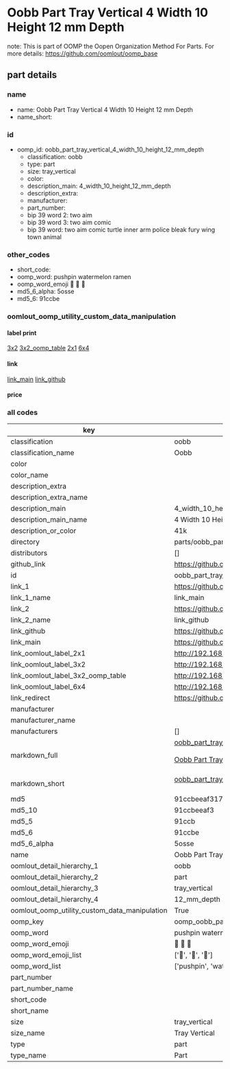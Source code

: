 # Oobb Part Tray Vertical 4 Width 10 Height 12 mm Depth  

note: This is part of OOMP the Oopen Organization Method For Parts. For more details: https://github.com/oomlout/oomp_base

##  part details
  







### name
* name: Oobb Part Tray Vertical 4 Width 10 Height 12 mm Depth
* name_short: 
### id
* oomp_id: oobb_part_tray_vertical_4_width_10_height_12_mm_depth
  * classification: oobb
  * type: part
  * size: tray_vertical
  * color: 
  * description_main: 4_width_10_height_12_mm_depth
  * description_extra: 
  * manufacturer: 
  * part_number: 
  * bip 39 word 2: two aim
  * bip 39 word 3: two aim comic
  * bip 39 word: two aim comic turtle inner arm police bleak fury wing town animal

### other_codes
* short_code: 
* oomp_word: pushpin watermelon ramen
* oomp_word_emoji :pushpin: :watermelon: :ramen:
* md5_6_alpha: 5osse
* md5_6: 91ccbe






### oomlout_oomp_utility_custom_data_manipulation
#### label print
[3x2](http://192.168.1.245:1112/?label=oomp%205osse)
[3x2_oomp_table](http://192.168.1.108:1112/?label=oomp%205osse)
[2x1](http://192.168.1.242:1112/?label=oomp%205osse)
[6x4](http://192.168.1.55:1112/?label=oomp%205osse)    

#### link

[link_main](https://github.com/oomlout/oomlout_oomp_version_1_messy/tree/main/parts/oobb_part_tray_vertical_4_width_10_height_12_mm_depth) [link_github](https://github.com/oomlout/oomlout_oomp_version_1_messy/tree/main/parts/oobb_part_tray_vertical_4_width_10_height_12_mm_depth)                             

#### price







### all codes 
| key | value |  
| --- | --- |  
| classification | oobb |  
| classification_name | Oobb |  
| color |  |  
| color_name |  |  
| description_extra |  |  
| description_extra_name |  |  
| description_main | 4_width_10_height_12_mm_depth |  
| description_main_name | 4 Width 10 Height 12 mm Depth |  
| description_or_color | 41k |  
| directory | parts/oobb_part_tray_vertical_4_width_10_height_12_mm_depth |  
| distributors | [] |  
| github_link | https://github.com/oomlout/oomlout_oomp_part_src/tree/main/parts/oobb_part_tray_vertical_4_width_10_height_12_mm_depth |  
| id | oobb_part_tray_vertical_4_width_10_height_12_mm_depth |  
| link_1 | https://github.com/oomlout/oomlout_oomp_version_1_messy/tree/main/parts/oobb_part_tray_vertical_4_width_10_height_12_mm_depth |  
| link_1_name | link_main |  
| link_2 | https://github.com/oomlout/oomlout_oomp_version_1_messy/tree/main/parts/oobb_part_tray_vertical_4_width_10_height_12_mm_depth |  
| link_2_name | link_github |  
| link_github | https://github.com/oomlout/oomlout_oomp_version_1_messy/tree/main/parts/oobb_part_tray_vertical_4_width_10_height_12_mm_depth |  
| link_main | https://github.com/oomlout/oomlout_oomp_version_1_messy/tree/main/parts/oobb_part_tray_vertical_4_width_10_height_12_mm_depth |  
| link_oomlout_label_2x1 | http://192.168.1.242:1112/?label=oomp%205osse |  
| link_oomlout_label_3x2 | http://192.168.1.245:1112/?label=oomp%205osse |  
| link_oomlout_label_3x2_oomp_table | http://192.168.1.108:1112/?label=oomp%205osse |  
| link_oomlout_label_6x4 | http://192.168.1.55:1112/?label=oomp%205osse |  
| link_redirect | https://github.com/oomlout/oomlout_oomp_version_1_messy/tree/main/parts/oobb_part_tray_vertical_4_width_10_height_12_mm_depth |  
| manufacturer |  |  
| manufacturer_name |  |  
| manufacturers | [] |  
| markdown_full | [oobb_part_tray_vertical_4_width_10_height_12_mm_depth](none)<br>[](none)<br>[Oobb Part Tray Vertical 4 Width 10 Height 12 Mm Depth](none)<br><br> |  
| markdown_short | [oobb_part_tray_vertical_4_width_10_height_12_mm_depth](none)<br><br> |  
| md5 | 91ccbeeaf31794f42eba3eae5c81575d |  
| md5_10 | 91ccbeeaf3 |  
| md5_5 | 91ccb |  
| md5_6 | 91ccbe |  
| md5_6_alpha | 5osse |  
| name | Oobb Part Tray Vertical 4 Width 10 Height 12 mm Depth |  
| oomlout_detail_hierarchy_1 | oobb |  
| oomlout_detail_hierarchy_2 | part |  
| oomlout_detail_hierarchy_3 | tray_vertical |  
| oomlout_detail_hierarchy_4 | 12_mm_depth |  
| oomlout_oomp_utility_custom_data_manipulation | True |  
| oomp_key | oomp_oobb_part_tray_vertical_4_width_10_height_12_mm_depth |  
| oomp_word | pushpin watermelon ramen |  
| oomp_word_emoji | :pushpin: :watermelon: :ramen: |  
| oomp_word_emoji_list | [':pushpin:', ':watermelon:', ':ramen:'] |  
| oomp_word_list | ['pushpin', 'watermelon', 'ramen'] |  
| part_number |  |  
| part_number_name |  |  
| short_code |  |  
| short_name |  |  
| size | tray_vertical |  
| size_name | Tray Vertical |  
| type | part |  
| type_name | Part |  
